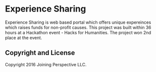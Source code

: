 # Experience Sharing

Experience Sharing is web based portal which offers unique expereinces which raises funds for non-profit causes.
This project was built within 36 hours at a Hackathon event - Hacks for Humanities. The project won 2nd place at the event.

## Copyright and License

Copyright 2016 Joining Perspective LLC. 